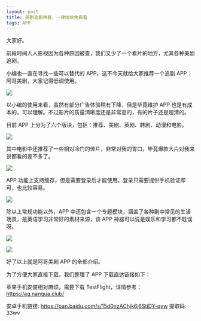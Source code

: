 ```yaml
---
layout: post
title: 美剧追剧神器，一律统统免费看
tags: APP
---
```


大家好。

前段时间人人影视因为各种原因被查，我们又少了一个看片的地方，尤其各种美剧追剧。

小编也一直在寻找一些可以替代的 APP，这不今天就给大家推荐一个追剧 APP：阿哥美剧，大家记得低调使用。

![](https://7465-test-3c9b5e-books-1301492295.tcb.qcloud.la/images/compress_Screenshot_20210221_213022_com.linkfungame.ag.jpg)



以小编的使用来看，虽然有部分广告体验稍有下降，但是毕竟维护 APP 也是有成本的，可以理解。不过影片的质量清晰度还是非常高的，有的片子还是超清的。

目前 APP 上分为了六个版块，包括：推荐、美剧、英剧、韩剧、动漫和电影。

![](https://7465-test-3c9b5e-books-1301492295.tcb.qcloud.la/images/compress_Screenshot_20210221_213353_com.linkfungame.ag.jpg)



其中电影中还推荐了一些相对冷门的佳片，非常对我的胃口，毕竟爆款大片对我来说都看的差不多了。

![](https://7465-test-3c9b5e-books-1301492295.tcb.qcloud.la/images/compress_Screenshot_20210221_213449_com.linkfungame.ag.jpg)



APP 功能上支持缓存，但是需要登录后才能使用。登录只需要提供手机验证即可，也比较容易。

![](https://7465-test-3c9b5e-books-1301492295.tcb.qcloud.la/images/compress_Screenshot_20210221_213146_com.linkfungame.ag.jpg)



除以上常规功能以外，APP 中还包含一个专题模块，涵盖了各种剧中常见的生活场景，是英语学习非常好的素材来源，该 APP 神器可以说是娱乐和学习都不耽误呀。

![](https://7465-test-3c9b5e-books-1301492295.tcb.qcloud.la/images/compress_Screenshot_20210221_213217_com.linkfungame.ag.jpg)



![](https://7465-test-3c9b5e-books-1301492295.tcb.qcloud.la/images/compress_Screenshot_20210221_213214_com.linkfungame.ag.jpg)



好了以上就是阿哥美剧 APP 的全部介绍。



为了方便大家直接下载，我们整理了 APP 下载直达链接如下：

苹果手机安装相对麻烦，需要下载 TestFlight，详情参考：https://ag.nangua.club/

安卓手机链接: https://pan.baidu.com/s/15d0nzAChjk6j6StiDY-qvw 提取码: 33wv 